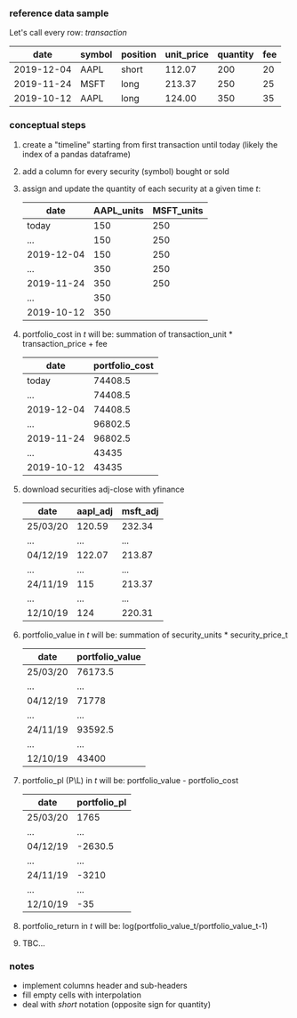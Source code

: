 ### reference data sample

Let's call every row: *transaction*

| date       | symbol | position | unit_price | quantity | fee |
|------------|--------|----------|------------|----------|-----|
| 2019-12-04 | AAPL   | short    | 112.07     | 200      | 20  |
| 2019-11-24 | MSFT   | long     | 213.37     | 250      | 25  |
| 2019-10-12 | AAPL   | long     | 124.00     | 350      | 35  |

### conceptual steps

1. create a "timeline" starting from first transaction until today (likely the index of a pandas dataframe)
1. add a column for every security (symbol) bought or sold
1. assign and update the quantity of each security at a given time *t*:

    | date       | AAPL_units | MSFT_units |
    |------------|------------|------------|
    | today      | 150        | 250        |
    | ...        | 150        | 250        |
    | 2019-12-04 | 150        | 250        |
    | ...        | 350        | 250        |
    | 2019-11-24 | 350        | 250        |
    | ...        | 350        |            |
    | 2019-10-12 | 350        |            |

1. portfolio_cost in *t* will be: summation of transaction_unit * transaction_price + fee

    | date       | portfolio_cost |
    |------------|----------------|
    | today      | 74408.5        |
    | ...        | 74408.5        |
    | 2019-12-04 | 74408.5        |
    | ...        | 96802.5        |
    | 2019-11-24 | 96802.5        |
    | ...        | 43435          |
    | 2019-10-12 | 43435          |

1. download securities adj-close with yfinance

    | date     | aapl_adj | msft_adj |
    |----------|----------|----------|
    | 25/03/20 | 120.59   | 232.34   |
    | ...      | ...      | ...      |
    | 04/12/19 | 122.07   | 213.87   |
    | ...      | ...      | ...      |
    | 24/11/19 | 115      | 213.37   |
    | ...      | ...      | ...      |
    | 12/10/19 | 124      | 220.31   |

1. portfolio_value in *t* will be: summation of security_units * security_price_t

    | date     | portfolio_value |
    |----------|-----------------|
    | 25/03/20 | 76173.5         |
    | ...      | ...             |
    | 04/12/19 | 71778           |
    | ...      | ...             |
    | 24/11/19 | 93592.5         |
    | ...      | ...             |
    | 12/10/19 | 43400           |

1. portfolio_pl (P\L) in *t* will be: portfolio_value - portfolio_cost

    | date     | portfolio_pl |
    |----------|--------------|
    | 25/03/20 | 1765         |
    | ...      | ...          |
    | 04/12/19 | -2630.5      |
    | ...      | ...          |
    | 24/11/19 | -3210        |
    | ...      | ...          |
    | 12/10/19 | -35          |

1. portfolio_return in *t* will be: log(portfolio_value_t/portfolio_value_t-1)
1. TBC...

### notes 

- implement columns header and sub-headers
- fill empty cells with interpolation
- deal with *short* notation (opposite sign for quantity)